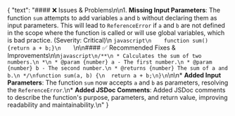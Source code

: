 {
"text": "#### ❌ Issues & Problems\n\n1. **Missing Input Parameters**: The function `sum` attempts to add variables `a` and `b` without declaring them as input parameters. This will lead to `ReferenceError` if `a` and `b` are not defined in the scope where the function is called or will use global variables, which is bad practice. (Severity: Critical)\n `javascript\n    function sum() {return a + b;}\n    `\n\n#### ✅ Recommended Fixes & Improvements\n\n`javascript\n/**\n * Calculates the sum of two numbers.\n *\n * @param {number} a - The first number.\n * @param {number} b - The second number.\n * @returns {number} The sum of a and b.\n */\nfunction sum(a, b) {\n  return a + b;\n}\n`\n\n* **Added Input Parameters**: The function `sum` now accepts `a` and `b` as parameters, resolving the `ReferenceError`.\n* **Added JSDoc Comments**: Added JSDoc comments to describe the function's purpose, parameters, and return value, improving readability and maintainability.\n"
}
